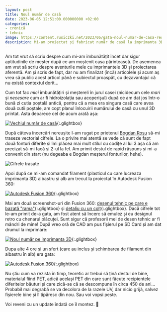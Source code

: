 ```yaml
---
layout: post
title: Noul număr de casă
date: 2023-06-05 12:51:00.000000000 +02:00
categories:
- cronică
- tehnic
image: https://content.rusiczki.net/2023/06/gata-noul-numar-de-casa-resized.jpg
description: Mi-am proiectat și fabricat număr de casă la imprimanta 3D.
---
```

Am tot vrut să scriu despre cum mi-am îmbunătățit încet dar sigur aptitudinile de meșter după ce am moștenit casa părintească. De asemenea am vrut să scriu despre aventurile mele cu imprimantele 3D și proiectarea aferentă. Am și scris de fapt, dar nu am finalizat (încă) articolele și acum aș vrea să public acest articol până e subiectul proaspăt, cu dezavantajul că nu există contextul dorit...

Cum tot fac _mici_ îmbunătățiri și meștereli în jurul casei (nicidecum cele _mari_ și _necesare_ cum ar fi hidroizolația sau acoperișul) după ce am dat jos într-o bună zi cutia poștală antică, pentru că a mea era singura casă care avea două cutii poștale, am copt planul înlocuirii numărului de casă cu unul 3D printat. Asta deoarece cel de acum arată așa:

[![Vechiul număr de casă](https://content.rusiczki.net/2023/06/vechiul-numar-de-casa.jpg)](https://content.rusiczki.net/2023/06/vechiul-numar-de-casa-resized.jpg){:.glightbox}

După câteva încercări nereușite l-am rugat pe prietenul [Bogdan Roșu](https://bogdanrosu.com/) să-mi traseze vectorial cifrele. La o privire mai atentă se vede că sunt de fapt două fonturi diferite și îmi plăcea mai mult stilul cu codițe al lui 3 așa că am precizat să-mi facă și 2-ul la fel. Am primit destul de rapid răspuns și mi-a convenit din start (nu degeaba e Bogdan meșterul fonturilor, hehe).

![Cifrele trasate](https://content.rusiczki.net/2023/06/cifrele-trasate.jpg)

Apoi după ce mi-am comandat filament (plasticul cu care lucreaza imprimanta 3D) albastru și alb am trecut la proiectat în Autodesk Fusion 360:

[![Autodesk Fusion 360](https://content.rusiczki.net/2023/06/autodesk-fusion-360-1.png)](https://content.rusiczki.net/2023/06/autodesk-fusion-360-1-resized.png){:.glightbox}

Mai am două screenshot-uri din Fusion 360: [desenul tehnic pe care e bazată "rama"](https://content.rusiczki.net/2023/06/autodesk-fusion-360-2.png){:.glightbox} și [detaliu cu un colț](https://content.rusiczki.net/2023/06/autodesk-fusion-360-3.png){:.glightbox}. Dacă cifrele tot le-am primit de-a gata, am fost atent să încerc să emulez și eu designul retro cu chenarul plăcuței. Sunt sigur că profesorii mei de desen tehnic ar fi mândri de mine! După vreo oră de CAD am pus fișierul pe SD Card și am dat drumul la imprimare:

[![Noul număr pe imprimanta 3D](https://content.rusiczki.net/2023/06/noul-numar-pe-imprimanta-3d.jpg)](https://content.rusiczki.net/2023/06/noul-numar-pe-imprimanta-3d-resized.jpg){:.glightbox}

Dupa alte 4 ore și un sfert (care au inclus și schimbarea de filament din albastru în alb) era gata:

[![Autodesk Fusion 360](https://content.rusiczki.net/2023/06/gata-noul-numar-de-casa.jpg)](https://content.rusiczki.net/2023/06/gata-noul-numar-de-casa-resized.jpg){:.glightbox}

Nu știu cum va rezista în timp, teoretic ar trebui să țină destul de bine, materialul fiind PET, adică același PET din care sunt făcute recipientele diferitelor băuturi și care zică-se că se descompune în circa 450 de ani... Probabil mai degrabă se va decolora de la razele UV, dar nicio grijă, salvez fișierele bine și îl tipăresc din nou. Sau voi vopsi peste.

Voi reveni cu un update îndată ce îl montez. 🙂
